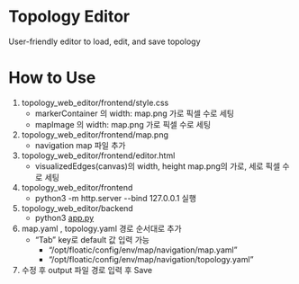 # Topology Editor
User-friendly editor to load, edit, and save topology

# How to Use 
1. topology_web_editor/frontend/style.css
    - markerContainer 의 width: map.png 가로 픽셀 수로 세팅
    - mapImage 의 width: map.png 가로 픽셀 수로 세팅
2. topology_web_editor/frontend/map.png
    - navigation map 파일 추가
3. topology_web_editor/frontend/editor.html
    - visualizedEdges(canvas)의 width, height map.png의 가로, 세로 픽셀 수로 세팅
4. topology_web_editor/frontend
    - python3 -m http.server --bind 127.0.0.1 실행
5. topology_web_editor/backend
    - python3 [app.py](http://app.py)
6. map.yaml , topology.yaml 경로 순서대로 추가
    - “Tab” key로 default 값 입력 가능
        - “/opt/floatic/config/env/map/navigation/map.yaml”
        - “/opt/floatic/config/env/map/navigation/topology.yaml”
7. 수정 후 output 파일 경로 입력 후 Save

